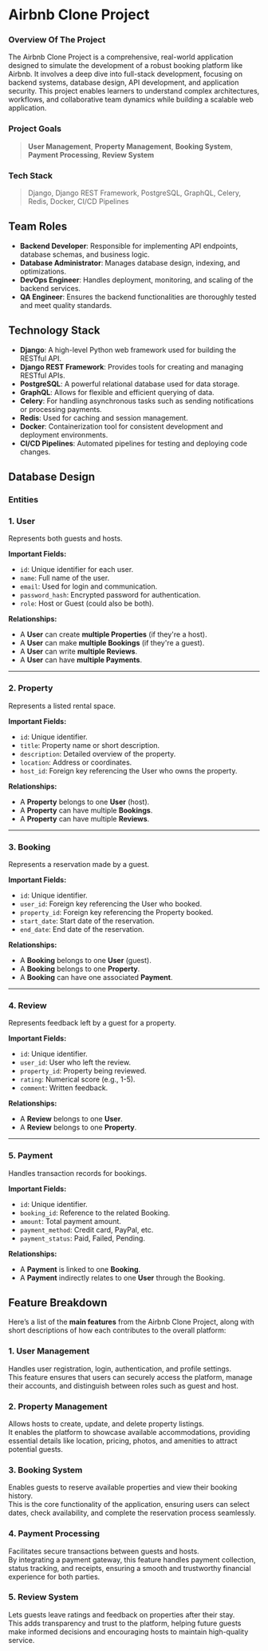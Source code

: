 # Airbnb Clone Project
### Overview Of The Project
The Airbnb Clone Project is a comprehensive, real-world application designed to simulate the development of a robust booking platform like Airbnb. It involves a deep dive into full-stack development, focusing on backend systems, database design, API development, and application security. This project enables learners to understand complex architectures, workflows, and collaborative team dynamics while building a scalable web application.

### Project Goals
> **User Management**, **Property Management**, **Booking System**, **Payment Processing**, **Review System**

### Tech Stack
> Django, Django REST Framework, PostgreSQL, GraphQL, Celery, Redis, Docker, CI/CD Pipelines


## Team Roles
- **Backend Developer**: Responsible for implementing API endpoints, database schemas, and business logic.
- **Database Administrator**: Manages database design, indexing, and optimizations.
- **DevOps Engineer**: Handles deployment, monitoring, and scaling of the backend services.
- **QA Engineer**: Ensures the backend functionalities are thoroughly tested and meet quality standards.


## Technology Stack
- **Django**: A high-level Python web framework used for building the RESTful API.
- **Django REST Framework**: Provides tools for creating and managing RESTful APIs.
- **PostgreSQL**: A powerful relational database used for data storage.
- **GraphQL**: Allows for flexible and efficient querying of data.
- **Celery**: For handling asynchronous tasks such as sending notifications or processing payments.
- **Redis**: Used for caching and session management.
- **Docker**: Containerization tool for consistent development and deployment environments.
- **CI/CD Pipelines**: Automated pipelines for testing and deploying code changes.

## Database Design
### Entities

### 1. **User**
Represents both guests and hosts.

**Important Fields:**
- `id`: Unique identifier for each user.
- `name`: Full name of the user.
- `email`: Used for login and communication.
- `password_hash`: Encrypted password for authentication.
- `role`: Host or Guest (could also be both).

**Relationships:**
- A **User** can create **multiple Properties** (if they're a host).
- A **User** can make **multiple Bookings** (if they're a guest).
- A **User** can write **multiple Reviews**.
- A **User** can have **multiple Payments**.

---

### 2. **Property**
Represents a listed rental space.

**Important Fields:**
- `id`: Unique identifier.
- `title`: Property name or short description.
- `description`: Detailed overview of the property.
- `location`: Address or coordinates.
- `host_id`: Foreign key referencing the User who owns the property.

**Relationships:**
- A **Property** belongs to one **User** (host).
- A **Property** can have multiple **Bookings**.
- A **Property** can have multiple **Reviews**.

---

### 3. **Booking**
Represents a reservation made by a guest.

**Important Fields:**
- `id`: Unique identifier.
- `user_id`: Foreign key referencing the User who booked.
- `property_id`: Foreign key referencing the Property booked.
- `start_date`: Start date of the reservation.
- `end_date`: End date of the reservation.

**Relationships:**
- A **Booking** belongs to one **User** (guest).
- A **Booking** belongs to one **Property**.
- A **Booking** can have one associated **Payment**.

---

### 4. **Review**
Represents feedback left by a guest for a property.

**Important Fields:**
- `id`: Unique identifier.
- `user_id`: User who left the review.
- `property_id`: Property being reviewed.
- `rating`: Numerical score (e.g., 1-5).
- `comment`: Written feedback.

**Relationships:**
- A **Review** belongs to one **User**.
- A **Review** belongs to one **Property**.

---

### 5. **Payment**
Handles transaction records for bookings.

**Important Fields:**
- `id`: Unique identifier.
- `booking_id`: Reference to the related Booking.
- `amount`: Total payment amount.
- `payment_method`: Credit card, PayPal, etc.
- `payment_status`: Paid, Failed, Pending.

**Relationships:**
- A **Payment** is linked to one **Booking**.
- A **Payment** indirectly relates to one **User** through the Booking.

## Feature Breakdown
Here’s a list of the **main features** from the Airbnb Clone Project, along with short descriptions of how each contributes to the overall platform:

### 1. **User Management**
Handles user registration, login, authentication, and profile settings.  
This feature ensures that users can securely access the platform, manage their accounts, and distinguish between roles such as guest and host.


### 2. **Property Management**
Allows hosts to create, update, and delete property listings.  
It enables the platform to showcase available accommodations, providing essential details like location, pricing, photos, and amenities to attract potential guests.


### 3. **Booking System**
Enables guests to reserve available properties and view their booking history.  
This is the core functionality of the application, ensuring users can select dates, check availability, and complete the reservation process seamlessly.


### 4. **Payment Processing**
Facilitates secure transactions between guests and hosts.  
By integrating a payment gateway, this feature handles payment collection, status tracking, and receipts, ensuring a smooth and trustworthy financial experience for both parties.


### 5. **Review System**
Lets guests leave ratings and feedback on properties after their stay.  
This adds transparency and trust to the platform, helping future guests make informed decisions and encouraging hosts to maintain high-quality service.

